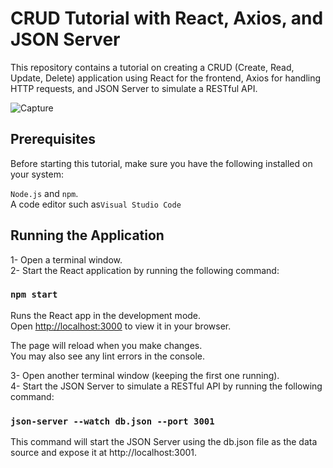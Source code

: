 # CRUD Tutorial with React, Axios, and JSON Server
This repository contains a tutorial on creating a CRUD (Create, Read, Update, Delete) application using React for the frontend, Axios for handling HTTP requests, and JSON Server to simulate a RESTful API. 

![Capture](https://github.com/Yousra-Zahra-LATER/crud-axios-react/assets/138157165/f636c729-77b9-4456-9d51-42f6f2fa44be)

## Prerequisites
Before starting this tutorial, make sure you have the following installed on your system:

`Node.js` and `npm`.\
A code editor such as`Visual Studio Code`

## Running the Application

1- Open a terminal window.\
2- Start the React application by running the following command:
### `npm start`

Runs the React app in the development mode.\
Open [http://localhost:3000](http://localhost:3000) to view it in your browser.

The page will reload when you make changes.\
You may also see any lint errors in the console.

3- Open another terminal window (keeping the first one running).\
4- Start the JSON Server to simulate a RESTful API by running the following command:
### `json-server --watch db.json --port 3001`
This command will start the JSON Server using the db.json file as the data source and expose it at http://localhost:3001.
